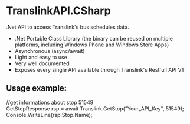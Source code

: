 TranslinkAPI.CSharp
===================

.Net API to access Translink's bus schedules data.

- .Net Portable Class Library (the binary can be reused on multiple platforms, including Windows Phone and Windows Store Apps)
- Asynchronous (async/await)
- Light and easy to use
- Very well documented
- Exposes every single API available through Translink's Restfull API V1

Usage example:
--------------------
//get informations about stop 51549                                   
GetStopResponse rsp = await Translink.GetStop("Your_API_Key", 51549);                  
Console.WriteLine(rsp.Stop.Name);
